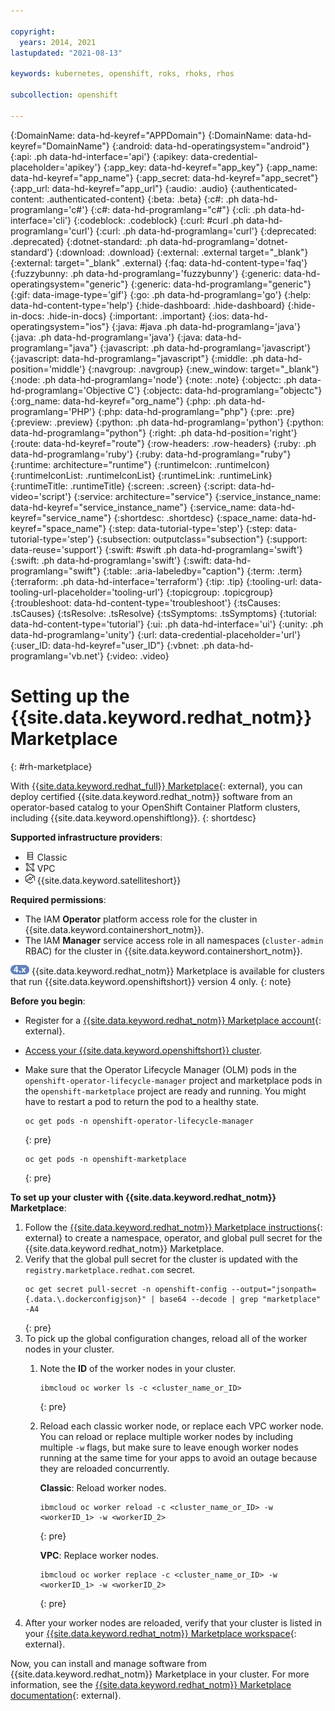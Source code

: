 ```yaml
---

copyright:
  years: 2014, 2021
lastupdated: "2021-08-13"

keywords: kubernetes, openshift, roks, rhoks, rhos

subcollection: openshift

---
```



{:DomainName: data-hd-keyref="APPDomain"}
{:DomainName: data-hd-keyref="DomainName"}
{:android: data-hd-operatingsystem="android"}
{:api: .ph data-hd-interface='api'}
{:apikey: data-credential-placeholder='apikey'}
{:app_key: data-hd-keyref="app_key"}
{:app_name: data-hd-keyref="app_name"}
{:app_secret: data-hd-keyref="app_secret"}
{:app_url: data-hd-keyref="app_url"}
{:audio: .audio}
{:authenticated-content: .authenticated-content}
{:beta: .beta}
{:c#: .ph data-hd-programlang='c#'}
{:c#: data-hd-programlang="c#"}
{:cli: .ph data-hd-interface='cli'}
{:codeblock: .codeblock}
{:curl: #curl .ph data-hd-programlang='curl'}
{:curl: .ph data-hd-programlang='curl'}
{:deprecated: .deprecated}
{:dotnet-standard: .ph data-hd-programlang='dotnet-standard'}
{:download: .download}
{:external: .external target="_blank"}
{:external: target="_blank" .external}
{:faq: data-hd-content-type='faq'}
{:fuzzybunny: .ph data-hd-programlang='fuzzybunny'}
{:generic: data-hd-operatingsystem="generic"}
{:generic: data-hd-programlang="generic"}
{:gif: data-image-type='gif'}
{:go: .ph data-hd-programlang='go'}
{:help: data-hd-content-type='help'}
{:hide-dashboard: .hide-dashboard}
{:hide-in-docs: .hide-in-docs}
{:important: .important}
{:ios: data-hd-operatingsystem="ios"}
{:java: #java .ph data-hd-programlang='java'}
{:java: .ph data-hd-programlang='java'}
{:java: data-hd-programlang="java"}
{:javascript: .ph data-hd-programlang='javascript'}
{:javascript: data-hd-programlang="javascript"}
{:middle: .ph data-hd-position='middle'}
{:navgroup: .navgroup}
{:new_window: target="_blank"}
{:node: .ph data-hd-programlang='node'}
{:note: .note}
{:objectc: .ph data-hd-programlang='Objective C'}
{:objectc: data-hd-programlang="objectc"}
{:org_name: data-hd-keyref="org_name"}
{:php: .ph data-hd-programlang='PHP'}
{:php: data-hd-programlang="php"}
{:pre: .pre}
{:preview: .preview}
{:python: .ph data-hd-programlang='python'}
{:python: data-hd-programlang="python"}
{:right: .ph data-hd-position='right'}
{:route: data-hd-keyref="route"}
{:row-headers: .row-headers}
{:ruby: .ph data-hd-programlang='ruby'}
{:ruby: data-hd-programlang="ruby"}
{:runtime: architecture="runtime"}
{:runtimeIcon: .runtimeIcon}
{:runtimeIconList: .runtimeIconList}
{:runtimeLink: .runtimeLink}
{:runtimeTitle: .runtimeTitle}
{:screen: .screen}
{:script: data-hd-video='script'}
{:service: architecture="service"}
{:service_instance_name: data-hd-keyref="service_instance_name"}
{:service_name: data-hd-keyref="service_name"}
{:shortdesc: .shortdesc}
{:space_name: data-hd-keyref="space_name"}
{:step: data-tutorial-type='step'}
{:step: data-tutorial-type='step'} 
{:subsection: outputclass="subsection"}
{:support: data-reuse='support'}
{:swift: #swift .ph data-hd-programlang='swift'}
{:swift: .ph data-hd-programlang='swift'}
{:swift: data-hd-programlang="swift"}
{:table: .aria-labeledby="caption"}
{:term: .term}
{:terraform: .ph data-hd-interface='terraform'}
{:tip: .tip}
{:tooling-url: data-tooling-url-placeholder='tooling-url'}
{:topicgroup: .topicgroup}
{:troubleshoot: data-hd-content-type='troubleshoot'}
{:tsCauses: .tsCauses}
{:tsResolve: .tsResolve}
{:tsSymptoms: .tsSymptoms}
{:tutorial: data-hd-content-type='tutorial'}
{:ui: .ph data-hd-interface='ui'}
{:unity: .ph data-hd-programlang='unity'}
{:url: data-credential-placeholder='url'}
{:user_ID: data-hd-keyref="user_ID"}
{:vbnet: .ph data-hd-programlang='vb.net'}
{:video: .video}



# Setting up the {{site.data.keyword.redhat_notm}} Marketplace
{: #rh-marketplace}

With [{{site.data.keyword.redhat_full}} Marketplace](https://marketplace.redhat.com/en-us){: external}, you can deploy certified {{site.data.keyword.redhat_notm}} software from an operator-based catalog to your OpenShift Container Platform clusters, including {{site.data.keyword.openshiftlong}}.
{: shortdesc}

**Supported infrastructure providers**:
* <img src="images/icon-classic.png" alt="Classic infrastructure provider icon" width="15" style="width:15px; border-style: none"/> Classic
* <img src="images/icon-vpc.png" alt="VPC infrastructure provider icon" width="15" style="width:15px; border-style: none"/> VPC
* <img src="images/icon-satellite.svg" alt="{{site.data.keyword.satelliteshort}} infrastructure provider icon" width="15" style="width:15px; border-style: none"/> {{site.data.keyword.satelliteshort}}

**Required permissions**:
* The IAM **Operator** platform access role for the cluster in {{site.data.keyword.containershort_notm}}.
* The IAM **Manager** service access role in all namespaces (`cluster-admin` RBAC) for the cluster in {{site.data.keyword.containershort_notm}}.

<img src="images/icon-version-43.png" alt="Version 4 icon" width="30" style="width:30px; border-style: none"/> {{site.data.keyword.redhat_notm}} Marketplace is available for clusters that run {{site.data.keyword.openshiftshort}} version 4 only.
{: note}

**Before you begin**:
*   Register for a [{{site.data.keyword.redhat_notm}} Marketplace account](https://marketplace.redhat.com/en-us/registration/redhat-marketplace){: external}.
*   [Access your {{site.data.keyword.openshiftshort}} cluster](/docs/openshift?topic=openshift-access_cluster).
*   Make sure that the Operator Lifecycle Manager (OLM) pods in the `openshift-operator-lifecycle-manager` project and marketplace pods in the `openshift-marketplace` project are ready and running. You might have to restart a pod to return the pod to a healthy state.
    ```
    oc get pods -n openshift-operator-lifecycle-manager
    ```
    {: pre}

    ```
    oc get pods -n openshift-marketplace
    ```
    {: pre}

**To set up your cluster with {{site.data.keyword.redhat_notm}} Marketplace**:
1.  Follow the [{{site.data.keyword.redhat_notm}} Marketplace instructions](https://marketplace.redhat.com/en-us/workspace/clusters/add/register){: external} to create a namespace, operator, and global pull secret for the {{site.data.keyword.redhat_notm}} Marketplace.
2.  Verify that the global pull secret for the cluster is updated with the `registry.marketplace.redhat.com` secret.
    ```
    oc get secret pull-secret -n openshift-config --output="jsonpath={.data.\.dockerconfigjson}" | base64 --decode | grep "marketplace" -A4
    ```
    {: pre}
3.  To pick up the global configuration changes, reload all of the worker nodes in your cluster.
    1.  Note the **ID** of the worker nodes in your cluster.
        ```
        ibmcloud oc worker ls -c <cluster_name_or_ID>
        ```
        {: pre}
    2.  Reload each classic worker node, or replace each VPC worker node. You can reload or replace multiple worker nodes by including multiple `-w` flags, but make sure to leave enough worker nodes running at the same time for your apps to avoid an outage because they are reloaded concurrently.

        **Classic**: Reload worker nodes.
        ```
        ibmcloud oc worker reload -c <cluster_name_or_ID> -w <workerID_1> -w <workerID_2>
        ```
        {: pre}

        **VPC**: Replace worker nodes.
        ```
        ibmcloud oc worker replace -c <cluster_name_or_ID> -w <workerID_1> -w <workerID_2>
        ```
        {: pre}
4.  After your worker nodes are reloaded, verify that your cluster is listed in your [{{site.data.keyword.redhat_notm}} Marketplace workspace](https://marketplace.redhat.com/en-us/workspace/clusters){: external}.

Now, you can install and manage software from {{site.data.keyword.redhat_notm}} Marketplace in your cluster. For more information, see the [{{site.data.keyword.redhat_notm}} Marketplace documentation](https://marketplace.redhat.com/en-us/documentation/){: external}.
